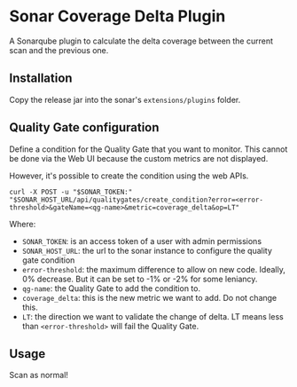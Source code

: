 # Sonar Coverage Delta Plugin
A Sonarqube plugin to calculate the delta coverage between the current scan and the previous one.

## Installation

Copy the release jar into the sonar's `extensions/plugins` folder.

## Quality Gate configuration

Define a condition for the Quality Gate that you want to monitor. This cannot be done via the Web UI because the custom metrics are not displayed. 

However, it's possible to create the condition using the web APIs. 

```shell
curl -X POST -u "$SONAR_TOKEN:" "$SONAR_HOST_URL/api/qualitygates/create_condition?error=<error-threshold>&gateName=<qg-name>&metric=coverage_delta&op=LT"
```

Where:
* `SONAR_TOKEN`: is an access token of a user with admin permissions
* `SONAR_HOST_URL`: the url to the sonar instance to configure the quality gate condition
* `error-threshold`: the maximum difference to allow on new code. Ideally, 0% decrease. But it can be set to -1% or -2% for some leniancy.
* `qg-name`: the Quality Gate to add the condition to.
* `coverage_delta`: this is the new metric we want to add. Do not change this.
* `LT`: the direction we want to validate the change of delta. LT means less than `<error-threshold>` will fail the Quality Gate.

## Usage

Scan as normal!




